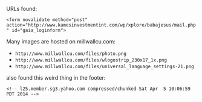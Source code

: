 URLs found:

```<form novalidate method="post" action="http://www.kamesinvestmentint.com/wp/xplore/babajesus/mail.php" id="gaia_loginform">```

Many images are hosted on millwallcu.com:

- ```http://www.millwallcu.com/files/photo.png```
- ```http://www.millwallcu.com/files/wlogostrip_230x17_1x.png```
- ```http://www.millwallcu.com/files/universal_language_settings-21.png```

also found this weird thing in the footer:

```<!-- l25.member.sg3.yahoo.com compressed/chunked Sat Apr  5 10:06:59 PDT 2014 -->```

